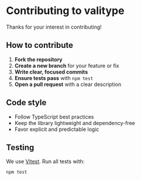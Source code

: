 # Contributing to valitype

Thanks for your interest in contributing!

## How to contribute

1. **Fork the repository**
2. **Create a new branch** for your feature or fix
3. **Write clear, focused commits**
4. **Ensure tests pass** with `npm test`
5. **Open a pull request** with a clear description

## Code style

- Follow TypeScript best practices
- Keep the library lightweight and dependency-free
- Favor explicit and predictable logic

## Testing

We use [Vitest](https://vitest.dev). Run all tests with:

```bash
npm test
```

